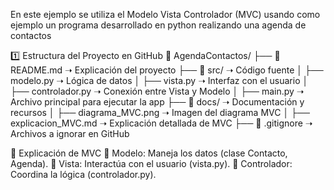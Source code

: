 En este ejemplo se utiliza el Modelo Vista Controlador (MVC) usando como ejemplo un programa desarrollado en python  realizando una agenda de contactos

1️⃣ Estructura del Proyecto en GitHub
📂 AgendaContactos/
├── 📜 README.md ➝ Explicación del proyecto
├── 📂 src/ ➝ Código fuente
│ ├── modelo.py ➝ Lógica de datos
│ ├── vista.py ➝ Interfaz con el usuario
│ ├── controlador.py ➝ Conexión entre Vista y Modelo
│ ├── main.py ➝ Archivo principal para ejecutar la app
├── 📂 docs/ ➝ Documentación y recursos
│ ├── diagrama_MVC.png ➝ Imagen del diagrama MVC
│ ├── explicacion_MVC.md ➝ Explicación detallada de MVC
├── 📜 .gitignore ➝ Archivos a ignorar en GitHub

📜 Explicación de MVC
📌 Modelo: Maneja los datos (clase Contacto, Agenda).
📌 Vista: Interactúa con el usuario (vista.py).
📌 Controlador: Coordina la lógica (controlador.py).
